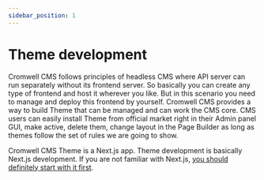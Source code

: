 ```yaml
---
sidebar_position: 1
---
```


# Theme development

Cromwell CMS follows principles of headless CMS where API server can run separately without its frontend server. So basically you can create any type of frontend and host it wherever you like. But in this scenario you need to manage and deploy this frontend by yourself. Cromwell CMS provides a way to build Theme that can be managed and can work the CMS core. CMS users can easily install Theme from official market right in their Admin panel GUI, make active, delete them, change layout in the Page Builder as long as themes follow the set of rules we are going to show.  

Cromwell CMS Theme is a Next.js app. Theme development is basically Next.js development. If you are not familiar with Next.js, [you should definitely start with it first](https://nextjs.org/docs/getting-started).   
